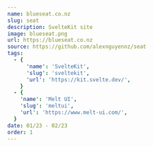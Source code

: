 ```yaml
---
name: blueseat.co.nz
slug: seat
description: SvelteKit site
image: blueseat.png
url: https://blueseat.co.nz
source: https://github.com/alexnguyennz/seat
tags:
  - {
      'name': 'SvelteKit',
      'slug': 'sveltekit',
      'url': 'https://kit.svelte.dev/',
    }
  - {
    'name': 'Melt UI',
    'slug': 'meltui',
    'url': 'https://www.melt-ui.com/',
  }
date: 01/23 - 02/23
order: 1
---
```


